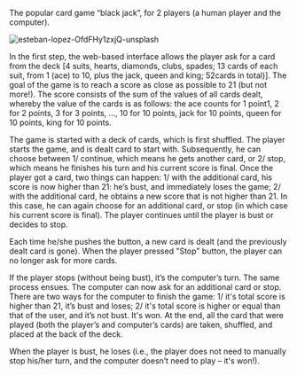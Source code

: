 The popular card game “black jack”, for 2 players (a human player and the computer).

![esteban-lopez-OfdFHy1zxjQ-unsplash](https://github.com/RoquiaSalam/A-Popular-Casino-Game-BlackJack/assets/117322569/b50f4ea5-2ca2-43cb-97f3-e52048c05133)



In the first step, the web-based interface allows the player ask for a card from the deck [4 suits, hearts, diamonds, clubs, spades; 13 cards of each suit, from 1 (ace) to 10, plus the jack, queen and king; 52cards in total)]. The goal of the game is to reach a score as close as possible to 21 (but not more!). The score consists of the sum of the values of all cards dealt, whereby the value of the cards is as follows: the ace counts for 1 point1, 2 for 2 points, 3 for 3 points, …, 10 for 10 points, jack for 10 points, queen for 10 points, king for 10 points.

The game is started with a deck of cards, which is first shuffled. The player starts the game, and is dealt card to start with. Subsequently, he can choose between 1/ continue, which means he gets another card, or 2/ stop, which means he finishes his turn and his current score is final. Once the player got a card, two things can happen: 1/ with the additional card, his score is now higher than 21: he’s bust, and immediately loses the game; 2/ with the additional card, he obtains a new score that is not higher than 21. In this case, he can again choose for an additional card, or stop (in which case his current score is final). The player continues until the player is bust or decides to stop.

Each time he/she pushes the button, a new card is dealt (and the previously dealt card is gone). When the player pressed "Stop" button, the player can no longer ask for more cards.

If the player stops (without being bust), it’s the computer’s turn. The same process ensues. The computer can now ask for an additional card or stop. There are two ways for the computer to finish the game: 1/ it's total score is higher than 21, it’s bust and loses; 2/ it's total score is higher or equal than that of the user, and it’s not bust. It's won. At the end, all the card that were played (both the player’s and computer’s cards) are taken, shuffled, and placed at the back of the deck.

When the player is bust, he loses (i.e., the player does not need to manually stop his/her turn, and the computer doesn’t need to play – it's won!).
